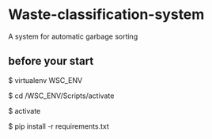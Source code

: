 # Waste-classification-system

A system for automatic garbage sorting

## before your start

$ virtualenv WSC_ENV  

$ cd /WSC_ENV/Scripts/activate

$ activate  

$ pip install -r requirements.txt  
